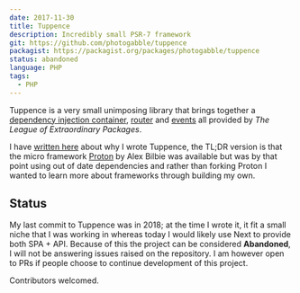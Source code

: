 ```yaml
---
date: 2017-11-30
title: Tuppence
description: Incredibly small PSR-7 framework
git: https://github.com/photogabble/tuppence
packagist: https://packagist.org/packages/photogabble/tuppence
status: abandoned
language: PHP
tags:
  - PHP
---
```


Tuppence is a very small unimposing library that brings together a [dependency injection container](http://container.thephpleague.com/), [router](http://route.thephpleague.com/) and [events](http://event.thephpleague.com/2.0/) all provided by _The League of Extraordinary Packages_.

I have [written here](/blog/programming/why-i-built-a-tiny-php-framework-called-tuppence/) about why I wrote Tuppence, the TL;DR version is that the micro framework [Proton](https://alexbilbie.com/2014/10/introducing-proton/) by Alex Bilbie was available but was by that point using out of date dependencies and rather than forking Proton I wanted to learn more about frameworks through building my own.

## Status

My last commit to Tuppence was in 2018; at the time I wrote it, it fit a small niche that I was working in whereas today I would likely use Next to provide both SPA + API. Because of this the project can be considered **Abandoned**, I will not be answering issues raised on the repository. I am however open to PRs if people choose to continue development of this project. 

Contributors welcomed.